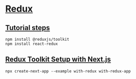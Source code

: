 # [Redux](https://redux.js.org/introduction/installation)

## [Tutorial steps](https://github.com/reduxjs/redux-essentials-example-app/tree/tutorial-steps)

```
npm install @reduxjs/toolkit
npm install react-redux
```

## [Redux Toolkit Setup with Next.js](https://redux.js.org/usage/nextjs)

```
npx create-next-app --example with-redux with-redux-app
```
